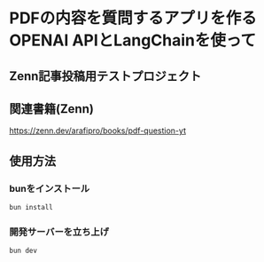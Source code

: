 # PDFの内容を質問するアプリを作る OPENAI APIとLangChainを使って

## Zenn記事投稿用テストプロジェクト

## 関連書籍(Zenn)

https://zenn.dev/arafipro/books/pdf-question-yt

## 使用方法

### bunをインストール

```bash
bun install
```

### 開発サーバーを立ち上げ

```bash
bun dev
```
